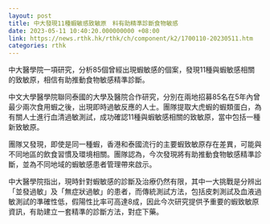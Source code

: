 ```yaml
---
layout: post
title: 中大發現11種蝦敏感致敏原　料有助精準診斷食物敏感
date: 2023-05-11 10:40:20.000000000 +08:00
link: https://news.rthk.hk/rthk/ch/component/k2/1700110-20230511.htm
categories: rthk
---
```


中大醫學院一項研究，分析85個曾經出現蝦敏感的個案，發現11種與蝦敏感相關的致敏原，相信有助推動食物敏感精準診斷。

中文大學醫學院聯同泰國的大學及醫院合作研究，分別在兩地招募85名在5年內曾最少兩次食用蝦之後，出現即時過敏反應的人士。團隊提取大虎蝦的蝦類蛋白，為有關人士進行血清過敏測試，成功確認11種與蝦敏感相關的致敏原，當中包括一種新致敏原。

團隊又發現，即使是同一種蝦，香港和泰國流行的主要蝦致敏原存在差異，可能與不同地區的飲食習慣及環境相關。團隊認為，今次發現將有助推動食物敏感精準診斷，並為不同地域的蝦敏感患者管理帶來啟示。

中大醫學院指出，現時針對蝦敏感的診斷及治療仍然有限，其中一大挑戰是分辨出「並發過敏」及「無症狀過敏」的患者，而傳統測試方法，包括皮刺測試及血液過敏測試的準確性低，假陽性比率可高達8成，因此今次研究提供予重要的蝦致敏原資訊，有助建立一套精準的診斷方法，對症下藥。
